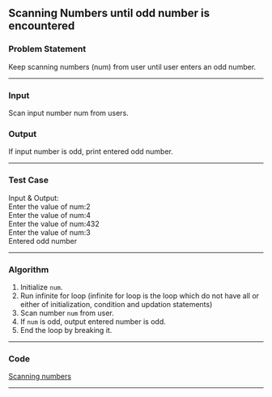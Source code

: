 ## Scanning Numbers until odd number is encountered

### Problem Statement
Keep scanning numbers (num) from user until user enters an odd number.

---

### Input
Scan input number num from users.

### Output 
If input number is odd, print entered odd number.

---

### Test Case 
Input & Output: <br>
Enter the value of num:2 <br>
Enter the value of num:4 <br>
Enter the value of num:432 <br>
Enter the value of num:3 <br>
Entered odd number <br>

---

### Algorithm 
1. Initialize `num`.
2. Run infinite for loop (infinite for loop is the loop which do not have all or either of initialization, condition and updation statements)
3. Scan number `num` from user.
4. If `num` is odd, output entered number is odd.
5. End the loop by breaking it.

---

### Code

[Scanning numbers](scan_number_from_user.c)

---